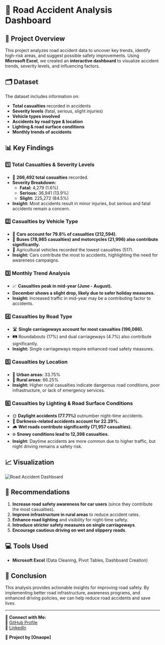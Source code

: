 # 🚦 Road Accident Analysis Dashboard

## 📌 Project Overview
This project analyzes road accident data to uncover key trends, identify high-risk areas, and suggest possible safety improvements. Using **Microsoft Excel**, we created an **interactive dashboard** to visualize accident trends, severity levels, and influencing factors.

## 🗂 Dataset
The dataset includes information on:
- **Total casualties** recorded in accidents
- **Severity levels** (fatal, serious, slight injuries)
- **Vehicle types involved**
- **Accidents by road type & location**
- **Lighting & road surface conditions**
- **Monthly trends of accidents**

## 📊 Key Findings

### 1️⃣ Total Casualties & Severity Levels
- 🚨 **266,492 total casualties** recorded.
- **Severity Breakdown:**
  - **Fatal:** 4,279 (1.6%)
  - **Serious:** 36,941 (13.9%)
  - **Slight:** 225,272 (84.5%)
- **Insight:** Most accidents result in minor injuries, but serious and fatal accidents remain a concern.

### 2️⃣ Casualties by Vehicle Type
- 🚗 **Cars account for 79.8% of casualties (212,594).**
- 🚌 **Buses (78,985 casualties) and motorcycles (21,996) also contribute significantly.**
- 🚜 Agricultural vehicles recorded the lowest casualties (517).
- **Insight:** Cars contribute the most to accidents, highlighting the need for awareness campaigns.

### 3️⃣ Monthly Trend Analysis
- 📈 **Casualties peak in mid-year (June - August).**
- **December shows a slight drop, likely due to safer holiday measures.**
- **Insight:** Increased traffic in mid-year may be a contributing factor to accidents.

### 4️⃣ Casualties by Road Type
- 🛣️ **Single carriageways account for most casualties (196,086).**
- 🛤️ Roundabouts (17%) and dual carriageways (4.7%) also contribute significantly.
- **Insight:** Single carriageways require enhanced road safety measures.

### 5️⃣ Casualties by Location
- 🌆 **Urban areas:** 33.75%
- 🌳 **Rural areas:** 66.25%
- **Insight:** Higher rural casualties indicate dangerous road conditions, poor infrastructure, or lack of emergency services.

### 6️⃣ Casualties by Lighting & Road Surface Conditions
- 🌞 **Daylight accidents (77.71%)** outnumber night-time accidents.
- 🌙 **Darkness-related accidents account for 22.29%.**
- 🌧️ **Wet roads contribute significantly (71,957 casualties).**
- ❄️ **Snowy conditions lead to 12,398 casualties.**
- **Insight:** Daytime accidents are more common due to higher traffic, but night driving remains a safety risk.

## 📈 Visualization
![Road Accident Dashboard](accident_dashboard.png)

## 🎯 Recommendations
1. **Increase road safety awareness for car users** (since they contribute the most casualties).
2. **Improve infrastructure in rural areas** to reduce accident rates.
3. **Enhance road lighting** and visibility for night-time safety.
4. **Introduce stricter safety measures on single carriageways**.
5. **Encourage cautious driving on wet and slippery roads**.

## 💻 Tools Used
- **Microsoft Excel** (Data Cleaning, Pivot Tables, Dashboard Creation)

## 📌 Conclusion
This analysis provides actionable insights for improving road safety. By implementing better road infrastructure, awareness programs, and enhanced driving policies, we can help reduce road accidents and save lives.

---

📢 **Connect with Me:**  
🔗 [GitHub Profile](https://github.com/LyticOnaope)  
💼 [LinkedIn](www.linkedin.com/in/onaopemipo-olugbemiro-1b377828b)  

🚀 **Project by [Onaope]**

